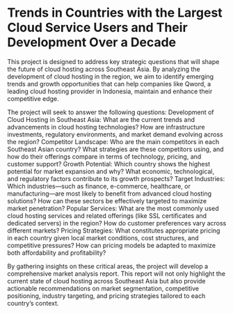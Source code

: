 # Trends in Countries with the Largest Cloud Service Users and Their Development Over a Decade

This project is designed to address key strategic questions that will shape the future of cloud hosting across Southeast Asia. By analyzing the development of cloud hosting in the region, we aim to identify emerging trends and growth opportunities that can help companies like Qword, a leading cloud hosting provider in Indonesia, maintain and enhance their competitive edge.

The project will seek to answer the following questions:
Development of Cloud Hosting in Southeast Asia: What are the current trends and advancements in cloud hosting technologies? How are infrastructure investments, regulatory environments, and market demand evolving across the region?
Competitor Landscape: Who are the main competitors in each Southeast Asian country? What strategies are these competitors using, and how do their offerings compare in terms of technology, pricing, and customer support?
Growth Potential: Which country shows the highest potential for market expansion and why? What economic, technological, and regulatory factors contribute to its growth prospects?
Target Industries: Which industries—such as finance, e-commerce, healthcare, or manufacturing—are most likely to benefit from advanced cloud hosting solutions? How can these sectors be effectively targeted to maximize market penetration?
Popular Services: What are the most commonly used cloud hosting services and related offerings (like SSL certificates and dedicated servers) in the region? How do customer preferences vary across different markets?
Pricing Strategies: What constitutes appropriate pricing in each country given local market conditions, cost structures, and competitive pressures? How can pricing models be adapted to maximize both affordability and profitability?

By gathering insights on these critical areas, the project will develop a comprehensive market analysis report. This report will not only highlight the current state of cloud hosting across Southeast Asia but also provide actionable recommendations on market segmentation, competitive positioning, industry targeting, and pricing strategies tailored to each country’s context.
